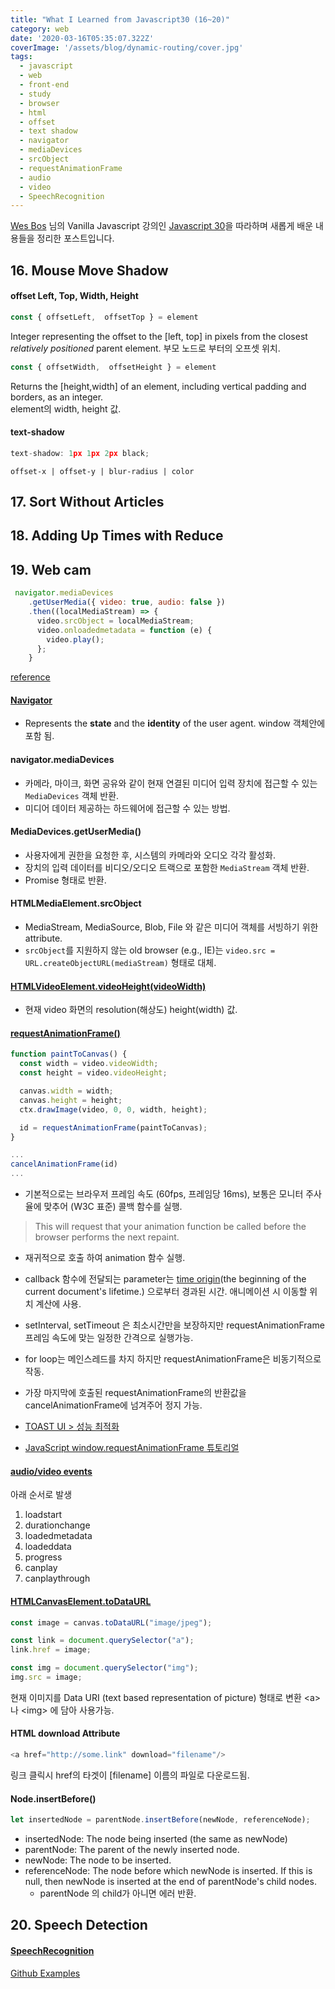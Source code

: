 ```yaml
---
title: "What I Learned from Javascript30 (16~20)"
category: web
date: '2020-03-16T05:35:07.322Z'
coverImage: '/assets/blog/dynamic-routing/cover.jpg'
tags:
  - javascript
  - web
  - front-end
  - study
  - browser
  - html
  - offset
  - text shadow
  - navigator
  - mediaDevices
  - srcObject
  - requestAnimationFrame
  - audio
  - video
  - SpeechRecognition
---
```


[Wes Bos](https://github.com/wesbos) 님의 Vanilla Javascript 강의인 [Javascript 30](https://javascript30.com)을 따라하며 새롭게 배운 내용들을 정리한 포스트입니다.

## 16. Mouse Move Shadow

#### offset Left, Top, Width, Height
```javascript
const { offsetLeft,  offsetTop } = element 
```
Integer representing the offset to the [left, top] in pixels from the closest _relatively positioned_ parent element. 
부모 노드로 부터의 오프셋 위치.

```javascript
const { offsetWidth,  offsetHeight } = element 
```
Returns the [height,width] of an element, including vertical padding and borders, as an integer.  
element의 width, height 값.

#### text-shadow
```javascript
text-shadow: 1px 1px 2px black; 
```
`offset-x | offset-y | blur-radius | color`

## 17. Sort Without Articles

## 18. Adding Up Times with Reduce

## 19. Web cam

```javascript
 navigator.mediaDevices
    .getUserMedia({ video: true, audio: false })
    .then((localMediaStream) => {
      video.srcObject = localMediaStream;
      video.onloadedmetadata = function (e) {
        video.play();
      };
    }
```
[reference](https://developer.mozilla.org/en-US/docs/Web/API/MediaDevices/getUserMedia)

#### [Navigator](https://developer.mozilla.org/ko/docs/Web/API/Navigator)
- Represents the **state** and the **identity** of the user agent. window 객체안에 포함 됨.

#### navigator.mediaDevices
- 카메라, 마이크, 화면 공유와 같이 현재 연결된 미디어 입력 장치에 접근할 수 있는 `MediaDevices` 객체 반환.
- 미디어 데이터 제공하는 하드웨어에 접근할 수 있는 방법.

#### MediaDevices.getUserMedia()
- 사용자에게 권한을 요청한 후, 시스템의 카메라와 오디오 각각 활성화.
- 장치의 입력 데이터를 비디오/오디오 트랙으로 포함한 `MediaStream` 객체 반환.
- Promise 형태로 반환.

#### HTMLMediaElement.srcObject
- MediaStream, MediaSource, Blob, File 와 같은 미디어 객체를 서빙하기 위한 attribute.
- `srcObject`를 지원하지 않는 old browser (e.g., IE)는 `video.src = URL.createObjectURL(mediaStream)` 형태로 대체.
 
#### [HTMLVideoElement.videoHeight(videoWidth)](https://developer.mozilla.org/en-US/docs/Web/API/HTMLVideoElement/videoWidth#About_intrinsic_width_and_height)
- 현재 video 화면의 resolution(해상도) height(width) 값. 

#### [requestAnimationFrame()](https://developer.mozilla.org/en-US/docs/Web/API/window/requestAnimationFrame)
```javascript
function paintToCanvas() {
  const width = video.videoWidth;
  const height = video.videoHeight;

  canvas.width = width;
  canvas.height = height;
  ctx.drawImage(video, 0, 0, width, height);

  id = requestAnimationFrame(paintToCanvas);
}

...
cancelAnimationFrame(id)
...
```
- 기본적으로는 브라우저 프레임 속도 (60fps, 프레임당 16ms), 보통은 모니터 주사율에 맞추어 (W3C 표준) 콜백 함수를 실행.
> This will request that your animation function be called before the browser performs the next repaint.
- 재귀적으로 호출 하여 animation 함수 실행.
- callback 함수에 전달되는 parameter는 [time origin](https://developer.mozilla.org/en-US/docs/Web/API/DOMHighResTimeStamp#The_time_origin)(the beginning of the current document's lifetime.) 으로부터 경과된 시간. 애니메이션 시 이동할 위치 계산에 사용. 
- setInterval, setTimeout 은 최소시간만을 보장하지만 requestAnimationFrame 프레임 속도에 맞는 일정한 간격으로 실행가능. 
- for loop는 메인스레드를 차지 하지만 requestAnimationFrame은 비동기적으로 작동.
- 가장 마지막에 호출된 requestAnimationFrame의 반환값을 cancelAnimationFrame에 넘겨주어 정지 가능.

- [TOAST UI > 성능 최적화](https://ui.toast.com/fe-guide/ko_PERFORMANCE/)
- [JavaScript window.requestAnimationFrame 튜토리얼](https://blog.eunsatio.io/develop/JavaScript-window.requestAnimationFrame-%ED%8A%9C%ED%86%A0%EB%A6%AC%EC%96%BC)

#### [audio/video events](https://www.w3schools.com/tags/av_event_loadstart.asp)
아래 순서로 발생
1. loadstart
2. durationchange
3. loadedmetadata
4. loadeddata
5. progress
6. canplay
7. canplaythrough

#### [HTMLCanvasElement.toDataURL](https://developer.mozilla.org/en-US/docs/Web/API/HTMLCanvasElement/toDataURL)
```javascript
const image = canvas.toDataURL("image/jpeg");

const link = document.querySelector("a");
link.href = image;

const img = document.querySelector("img");
img.src = image;
```
현재 이미지를 Data URI (text based representation of picture) 형태로 변환
\<a> 나 \<img> 에 담아 사용가능.

#### HTML <a> download Attribute
```javascript
<a href="http://some.link" download="filename"/>
```
링크 클릭시 href의 타겟이 [filename] 이름의 파일로 다운로드됨.

#### Node.insertBefore()
```javascript
let insertedNode = parentNode.insertBefore(newNode, referenceNode);
```
- insertedNode: The node being inserted (the same as newNode)
- parentNode: The parent of the newly inserted node.
- newNode: The node to be inserted.
- referenceNode: The node before which newNode is inserted. If this is null, then newNode is inserted at the end of parentNode's child nodes.
  - parentNode 의 child가 아니면 에러 반환.
  
## 20. Speech Detection

#### [SpeechRecognition](https://developer.mozilla.org/en-US/docs/Web/API/SpeechRecognition)

[Github Examples](https://github.com/yhancsx/Javascript30/blob/master/20%20-%20Speech%20Detection/index.js)